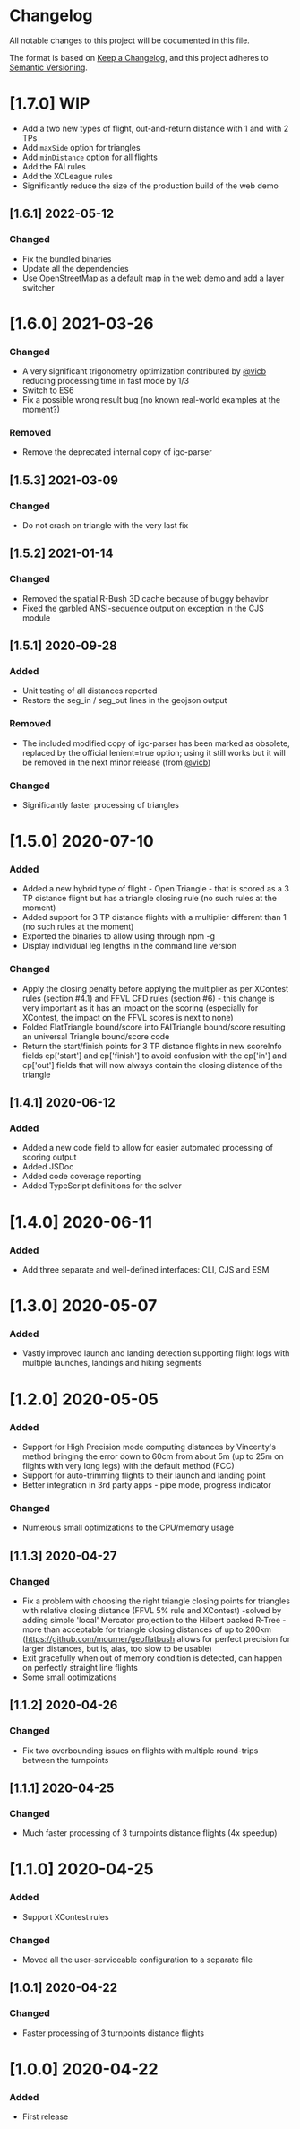 # Changelog

All notable changes to this project will be documented in this file.

The format is based on [Keep a Changelog](https://keepachangelog.com/en/1.0.0/),
and this project adheres to [Semantic Versioning](https://semver.org/spec/v2.0.0.html).

# [1.7.0] WIP
 - Add a two new types of flight, out-and-return distance with 1 and with 2 TPs
 - Add `maxSide` option for triangles
 - Add `minDistance` option for all flights
 - Add the FAI rules
 - Add the XCLeague rules
 - Significantly reduce the size of the production build of the web demo

## [1.6.1] 2022-05-12

### Changed
 - Fix the bundled binaries
 - Update all the dependencies
 - Use OpenStreetMap as a default map in the web demo and add a layer switcher

# [1.6.0] 2021-03-26

### Changed
 - A very significant trigonometry optimization contributed by [@vicb](https://github.com/vicb) reducing processing time in fast mode by 1/3
 - Switch to ES6
 - Fix a possible wrong result bug (no known real-world examples at the moment?)

### Removed
 - Remove the deprecated internal copy of igc-parser
## [1.5.3] 2021-03-09

### Changed
 - Do not crash on triangle with the very last fix

## [1.5.2] 2021-01-14

### Changed
 - Removed the spatial R-Bush 3D cache because of buggy behavior
 - Fixed the garbled ANSI-sequence output on exception in the CJS module

## [1.5.1] 2020-09-28

### Added
 - Unit testing of all distances reported
 - Restore the seg_in / seg_out lines in the geojson output

### Removed
 - The included modified copy of igc-parser has been marked as obsolete, replaced by the official lenient=true option; using it still works but it will be removed in the next minor release (from [@vicb](https://github.com/vicb))

### Changed
 - Significantly faster processing of triangles

# [1.5.0] 2020-07-10

### Added
 - Added a new hybrid type of flight - Open Triangle - that is scored as a 3 TP distance flight but has a triangle closing rule (no such rules at the moment)
 - Added support for 3 TP distance flights with a multiplier different than 1 (no such rules at the moment)
 - Exported the binaries to allow using through npm -g
 - Display individual leg lengths in the command line version

### Changed
 - Apply the closing penalty before applying the multiplier as per XContest rules (section #4.1) and FFVL CFD rules (section #6) - this change is very important as it has an impact on the scoring (especially for XContest, the impact on the FFVL scores is next to none)
 - Folded FlatTriangle bound/score into FAITriangle bound/score resulting an universal Triangle bound/score code
 - Return the start/finish points for 3 TP distance flights in new scoreInfo fields ep['start'] and ep['finish'] to avoid confusion with the cp['in'] and cp['out'] fields that will now always contain the closing distance of the triangle

## [1.4.1] 2020-06-12

### Added
 - Added a new code field to allow for easier automated processing of scoring output
 - Added JSDoc
 - Added code coverage reporting
 - Added TypeScript definitions for the solver


# [1.4.0] 2020-06-11

### Added
 - Add three separate and well-defined interfaces: CLI, CJS and ESM


# [1.3.0] 2020-05-07

### Added
 - Vastly improved launch and landing detection supporting flight logs with multiple launches, landings and hiking segments


# [1.2.0] 2020-05-05

### Added
 - Support for High Precision mode computing distances by Vincenty's method bringing the error down to 60cm from about 5m (up to 25m on flights with very long legs) with the default method (FCC)
 - Support for auto-trimming flights to their launch and landing point
 - Better integration in 3rd party apps - pipe mode, progress indicator

### Changed
 - Numerous small optimizations to the CPU/memory usage


## [1.1.3] 2020-04-27

### Changed
 - Fix a problem with choosing the right triangle closing points for triangles with relative closing distance (FFVL 5% rule and XContest) -solved by adding simple 'local' Mercator projection to the Hilbert packed R-Tree - more than acceptable for triangle closing distances of up to 200km (https://github.com/mourner/geoflatbush allows for perfect precision for larger distances, but is, alas, too slow to be usable)
 - Exit gracefully when out of memory condition is detected, can happen on perfectly straight line flights
 - Some small optimizations


## [1.1.2] 2020-04-26

### Changed
 - Fix two overbounding issues on flights with multiple round-trips between the turnpoints


## [1.1.1] 2020-04-25

### Changed
 - Much faster processing of 3 turnpoints distance flights (4x speedup)


# [1.1.0] 2020-04-25

### Added
 - Support XContest rules
 
### Changed
 - Moved all the user-serviceable configuration to a separate file


## [1.0.1] 2020-04-22

### Changed
 - Faster processing of 3 turnpoints distance flights


# [1.0.0] 2020-04-22

### Added
- First release